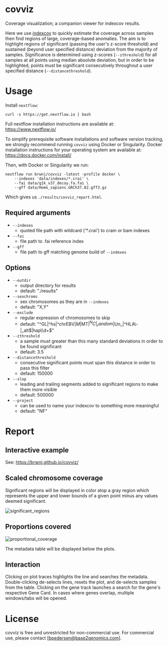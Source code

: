 # covviz

Coverage visualization; a companion viewer for indexcov results.

Here we use [indexcov](https://github.com/brentp/goleft/tree/master/indexcov)
to quickly estimate the coverage across samples then find regions of large,
coverage-based anomalies. The aim is to highlight regions of significant
(passing the user's z-score threshold) and sustained (beyond user specified
distance) deviation from the majority of samples. Significance is determined
using z-scores (`--zthreshold`) for all samples at all points using median
absolute deviation, but in order to be highlighted, points must be significant
consecutively throughout a user specified distance (`--distancethreshold`).

# Usage

Install `nextflow`:

```
curl -s https://get.nextflow.io | bash
```

Full nextflow installation instructions are available at:
https://www.nextflow.io/

To simplify prerequisite software installations and software version tracking,
we strongly recommend running `covviz` using Docker or Singularity. Docker
installation instructions for your operating system are available at:
https://docs.docker.com/install/

Then, with Docker or Singularity we run:

```
nextflow run brwnj/covviz -latest -profile docker \
    --indexes 'data/indexes/*.crai' \
    --fai data/g1k_v37_decoy.fa.fai \
    --gff data/Homo_sapiens.GRCh37.82.gff3.gz
```

Which gives us `./results/covviz_report.html`.

## Required arguments

+ `--indexes`
    + quoted file path with wildcard ('*.crai') to cram or bam indexes
+ `--fai`
    + file path to .fai reference index
+ `--gff`
    + file path to gff matching genome build of `--indexes`

## Options

+ `--outdir`
    + output directory for results
    + default: "./results"
+ `--sexchroms`
    + sex chromosomes as they are in `--indexes`
    + default: "X,Y"
+ `--exclude`
    + regular expression of chromosomes to skip
    + default: "^GL|^hs|^chrEBV$|M$|MT$|^NC|_random$|Un_|^HLA\\-|_alt$|hap\\d+$"
+ `--zthreshold`
    + a sample must greater than this many standard deviations in order to be found significant
    + default: 3.5
+ `--distancethreshold`
    + consecutive significant points must span this distance in order to pass this filter
    + default: 150000
+ `--slop`
    + leading and trailing segments added to significant regions to make them more visible
    + default: 500000
+ `--project`
    + can be used to name your indexcov to something more meaningful
    + default: "NF"


# Report

## Interactive example

See: https://brwnj.github.io/covviz/

## Scaled chromosome coverage

Significant regions will be displayed in color atop a gray region which represents the upper and lower bounds of a given point minus any values deemed significant.

![significant_regions](data/img/significant_regions.png)

## Proportions covered

![proportional_coverage](data/img/proportional_coverage.png)

The metadata table will be displayed below the plots.

## Interaction

Clicking on plot traces highlights the line and searches the metadata. Double-clicking de-selects lines, resets the plot, and de-selects samples from the table. Clicking on the gene track launches a search for the gene's respective Gene Card. In cases where genes overlap, multiple windows/tabs will be opened.

# License

covviz is free and unrestricted for non-commercial use. For commercial use,
please contact [bpedersen@base2genomics.com].

